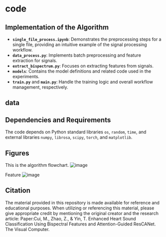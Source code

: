 # code
## Implementation of the Algorithm
- **`single_file_process.ipynb`**: Demonstrates the preprocessing steps for a single file, providing an intuitive example of the signal processing workflow.  
- **`data_process.py`**: Implements batch preprocessing and feature extraction for signals.  
- **`extract_bispectrum.py`**: Focuses on extracting features from signals.  
- **`models`**: Contains the model definitions and related code used in the experiments.  
- **`train.py`** and **`main.py`**: Handle the training logic and overall workflow management, respectively.

## data


## Dependencies and Requirements
The code depends on Python standard libraries `os`, `random`, `time`, and external libraries `numpy`, `librosa`, `scipy`, `torch`, and `matplotlib`.

## Figures
This is the algorithm flowchart.
![image](https://github.com/user-attachments/assets/01509cc2-3a56-4443-9dd2-6b7d7616f6d6)

Feature
![image](https://github.com/user-attachments/assets/5ea69af3-9031-4d20-8006-8586ee69f4d4)

## Citation
The material provided in this repository is made available for reference and educational purposes. When utilizing or referencing this material, please give appropriate credit by mentioning the original creator and the research article:
Paper:Cui, M., Zhao, Z., & Yin, T. Enhanced Heart Sound Classification Using Bispectral Features and Attention-Guided ResCANet. The Visual Computer.

